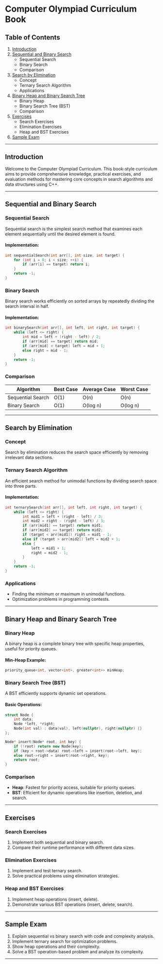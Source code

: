 # Computer Olympiad Curriculum Book

## Table of Contents

1. [Introduction](#introduction)
2. [Sequential and Binary Search](#sequential-and-binary-search)
   - Sequential Search
   - Binary Search
   - Comparison
3. [Search by Elimination](#search-by-elimination)
   - Concept
   - Ternary Search Algorithm
   - Applications
4. [Binary Heap and Binary Search Tree](#binary-heap-and-binary-search-tree)
   - Binary Heap
   - Binary Search Tree (BST)
   - Comparison
5. [Exercises](#exercises)
   - Search Exercises
   - Elimination Exercises
   - Heap and BST Exercises
6. [Sample Exam](#sample-exam)

---

## Introduction
Welcome to the Computer Olympiad Curriculum. This book-style curriculum aims to provide comprehensive knowledge, practical exercises, and evaluation methods for mastering core concepts in search algorithms and data structures using C++.

---

## Sequential and Binary Search

### Sequential Search
Sequential search is the simplest search method that examines each element sequentially until the desired element is found.

#### Implementation:
```cpp
int sequentialSearch(int arr[], int size, int target) {
    for (int i = 0; i < size; ++i) {
        if (arr[i] == target) return i;
    }
    return -1;
}
```

### Binary Search
Binary search works efficiently on sorted arrays by repeatedly dividing the search interval in half.

#### Implementation:
```cpp
int binarySearch(int arr[], int left, int right, int target) {
    while (left <= right) {
        int mid = left + (right - left) / 2;
        if (arr[mid] == target) return mid;
        if (arr[mid] < target) left = mid + 1;
        else right = mid - 1;
    }
    return -1;
}
```

### Comparison
| Algorithm | Best Case | Average Case | Worst Case |
|-----------|-----------|--------------|------------|
| Sequential Search | O(1) | O(n) | O(n) |
| Binary Search | O(1) | O(log n) | O(log n) |

---

## Search by Elimination

### Concept
Search by elimination reduces the search space efficiently by removing irrelevant data sections.

### Ternary Search Algorithm
An efficient search method for unimodal functions by dividing search space into three parts.

#### Implementation:
```cpp
int ternarySearch(int arr[], int left, int right, int target) {
    while (left <= right) {
        int mid1 = left + (right - left) / 3;
        int mid2 = right - (right - left) / 3;
        if (arr[mid1] == target) return mid1;
        if (arr[mid2] == target) return mid2;
        if (target < arr[mid1]) right = mid1 - 1;
        else if (target > arr[mid2]) left = mid2 + 1;
        else {
            left = mid1 + 1;
            right = mid2 - 1;
        }
    }
    return -1;
}
```

### Applications
- Finding the minimum or maximum in unimodal functions.
- Optimization problems in programming contests.

---

## Binary Heap and Binary Search Tree

### Binary Heap
A binary heap is a complete binary tree with specific heap properties, useful for priority queues.

#### Min-Heap Example:
```cpp
priority_queue<int, vector<int>, greater<int>> minHeap;
```

### Binary Search Tree (BST)
A BST efficiently supports dynamic set operations.

#### Basic Operations:
```cpp
struct Node {
    int data;
    Node *left, *right;
    Node(int val) : data(val), left(nullptr), right(nullptr) {}
};

Node* insert(Node* root, int key) {
    if (!root) return new Node(key);
    if (key < root->data) root->left = insert(root->left, key);
    else root->right = insert(root->right, key);
    return root;
}
```

### Comparison
- **Heap**: Fastest for priority access, suitable for priority queues.
- **BST**: Efficient for dynamic operations like insertion, deletion, and search.

---

## Exercises

### Search Exercises
1. Implement both sequential and binary search.
2. Compare their runtime performance with different data sizes.

### Elimination Exercises
1. Implement and test ternary search.
2. Solve practical problems using elimination strategies.

### Heap and BST Exercises
1. Implement heap operations (insert, delete).
2. Demonstrate various BST operations (insert, delete, search).

---

## Sample Exam

1. Explain sequential vs binary search with code and complexity analysis.
2. Implement ternary search for optimization problems.
3. Show heap operations and their complexity.
4. Solve a BST operation-based problem and analyze its complexity.

---

